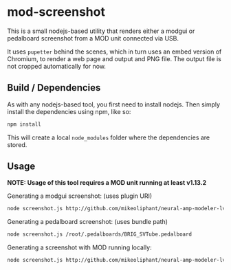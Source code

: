 # mod-screenshot

This is a small nodejs-based utility that renders either a modgui or pedalboard screenshot from a MOD unit connected via USB.

It uses `pupetter` behind the scenes, which in turn uses an embed version of Chromium, to render a web page and output and PNG file.
The output file is not cropped automatically for now.

## Build / Dependencies

As with any nodejs-based tool, you first need to install nodejs.
Then simply install the dependencies using npm, like so:

```sh
npm install
```

This will create a local `node_modules` folder where the dependencies are stored.

## Usage

**NOTE: Usage of this tool requires a MOD unit running at least v1.13.2**

Generating a modgui screenshot: (uses plugin URI)

```sh
node screenshot.js http://github.com/mikeoliphant/neural-amp-modeler-lv2
```

Generating a pedalboard screenshot: (uses bundle path)

```sh
node screenshot.js /root/.pedalboards/BRIG_SVTube.pedalboard
```

Generating a screenshot with MOD running locally:

```sh
node screenshot.js http://github.com/mikeoliphant/neural-amp-modeler-lv2 http://localhost:8888
```
